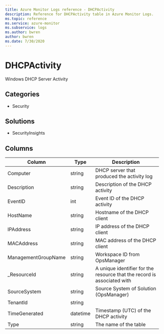 ```yaml
---
title: Azure Monitor Logs reference - DHCPActivity
description: Reference for DHCPActivity table in Azure Monitor Logs.
ms.topic: reference
ms.service: azure-monitor
ms.subservice: logs
ms.author: bwren
author: bwren
ms.date: 7/30/2020
---
```


# DHCPActivity

 Windows DHCP Server Activity

## Categories

- Security
## Solutions

- SecurityInsights




## Columns

|Column|Type|Description|
|---|---|---|
|Computer|string|DHCP server that produced the activity log|
|Description|string|Description of the DHCP activity|
|EventID|int|Event ID of the DHCP activity|
|HostName|string|Hostname of the DHCP client|
|IPAddress|string|IP address of the DHCP client|
|MACAddress|string|MAC address of the DHCP client|
|ManagementGroupName|string|Workspace ID from OpsManager|
|_ResourceId|string|A unique identifier for the resource that the record is associated with|
|SourceSystem|string|Source System of Solution (OpsManager)|
|TenantId|string||
|TimeGenerated|datetime|Timestamp (UTC) of the DHCP activity|
|Type|string|The name of the table|
